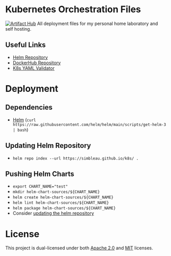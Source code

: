 # Kubernetes Orchestration Files
[![Artifact Hub](https://img.shields.io/endpoint?url=https://artifacthub.io/badge/repository/website)](https://artifacthub.io/packages/helm/simbleau/website)
All deployment files for my personal home laboratory and self hosting.

## Useful Links
- [Helm Repository](https://github.com/simbleau/k8s)
- [DockerHub Repository](https://hub.docker.com/u/simbleau)
- [K8s YAML Validator](https://validkube.com/)

# Deployment

## Dependencies
- [Helm](https://helm.sh/) (`curl https://raw.githubusercontent.com/helm/helm/main/scripts/get-helm-3 | bash`)

## Updating Helm Repository
- `helm repo index --url https://simbleau.github.io/k8s/ .`

## Pushing Helm Charts
- `export CHART_NAME="test"`
- `mkdir helm-chart-sources/${CHART_NAME}`
- `helm create helm-chart-sources/${CHART_NAME}`
- `helm lint helm-chart-sources/${CHART_NAME}`
- `helm package helm-chart-sources/${CHART_NAME}`
-  Consider [updating the helm repository](#updating-helm-repository)

# License
This  project is dual-licensed under both [Apache 2.0](LICENSE-APACHE) and [MIT](LICENSE-MIT) licenses.
